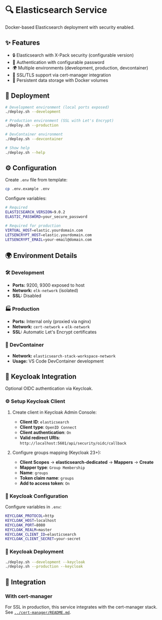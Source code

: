 # 🔍 Elasticsearch Service

Docker-based Elasticsearch deployment with security enabled.

## ✨ Features

- 🔒 Elasticsearch with X-Pack security (configurable version)
- 🔑 Authentication with configurable password
- 🌍 Multiple environments (development, production, devcontainer)
- 🔐 SSL/TLS support via cert-manager integration
- 💾 Persistent data storage with Docker volumes

## 🚀 Deployment

```sh
# Development environment (local ports exposed)
./deploy.sh --development

# Production environment (SSL with Let's Encrypt)
./deploy.sh --production

# DevContainer environment
./deploy.sh --devcontainer

# Show help
./deploy.sh --help
```

## ⚙️ Configuration

Create `.env` file from template:

```sh
cp .env.example .env
```

Configure variables:

```sh
# Required
ELASTICSEARCH_VERSION=9.0.2
ELASTIC_PASSWORD=your_secure_password

# Required for production
VIRTUAL_HOST=elastic.yourdomain.com
LETSENCRYPT_HOST=elastic.yourdomain.com
LETSENCRYPT_EMAIL=your-email@domain.com
```

## 🌍 Environment Details

### 🛠️ Development

- **Ports:** 9200, 9300 exposed to host
- **Network:** `elk-network` (isolated)
- **SSL:** Disabled

### 🏭 Production

- **Ports:** Internal only (proxied via nginx)
- **Network:** `cert-network` + `elk-network`
- **SSL:** Automatic Let's Encrypt certificates

### 🐳 DevContainer

- **Network:** `elasticsearch-stack-workspace-network`
- **Usage:** VS Code DevContainer development

## 🔐 Keycloak Integration

Optional OIDC authentication via Keycloak.

### ⚙️ Setup Keycloak Client

1. Create client in Keycloak Admin Console:
   - **Client ID**: `elasticsearch`
   - **Client type**: `OpenID Connect`
   - **Client authentication**: `On`
   - **Valid redirect URIs**: `http://localhost:5601/api/security/oidc/callback`

2. Configure groups mapping (Keycloak 23+):
   - **Client Scopes** → **elasticsearch-dedicated** → **Mappers** → **Create**
   - **Mapper type**: `Group Membership`
   - **Name**: `groups`
   - **Token claim name**: `groups`
   - **Add to access token**: `On`

### 🔧 Keycloak Configuration

Configure variables in `.env`:

```bash
KEYCLOAK_PROTOCOL=http
KEYCLOAK_HOST=localhost
KEYCLOAK_PORT=8080
KEYCLOAK_REALM=master
KEYCLOAK_CLIENT_ID=elasticsearch
KEYCLOAK_CLIENT_SECRET=your-secret
```

### 🚀 Keycloak Deployment

```bash
./deploy.sh --development --keycloak
./deploy.sh --production --keycloak
```

## 🔗 Integration

### With cert-manager

For SSL in production, this service integrates with the cert-manager stack. See [`../cert-manager/README.md`](../cert-manager/README.md).
